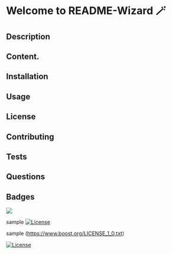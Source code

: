 # Welcome to README-Wizard 🪄

## Description

## Content.

## Installation

## Usage

## License

## Contributing

## Tests

## Questions

## Badges

<img src="https://img.shields.io/badge/jquery-%230769AD.svg?style=for-the-badge&logo=jquery&logoColor=white)" /> 

sample
[![License](https://img.shields.io/badge/License-Boost%201.0-lightblue.svg)](https://www.boost.org/LICENSE_1_0.txt)

sample
(https://www.boost.org/LICENSE_1_0.txt)

[![License](https://img.shields.io/badge/License-Boost%201.0-lightblue.svg)](https://www.boost.org/LICENSE_1_0.txt)